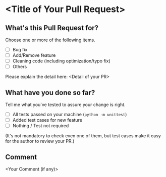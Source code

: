 # \<Title of Your Pull Request>
## What's this Pull Request for?
Choose one or more of the following items.

- [ ] Bug fix
- [ ] Add/Remove feature
- [ ] Cleaning code (including optimization/typo fix)
- [ ] Others

Please explain the detail here:
\<Detail of your PR>

## What have you done so far?
Tell me what you've tested to assure your change is right.

- [ ] All tests passed on your machine (`python -m unittest`)
- [ ] Added test cases for new feature
- [ ] Nothing / Test not required

(It's not mandatory to check even one of them, but test cases make it easy for the author to review your PR.)

## Comment
\<Your Comment (if any)>
